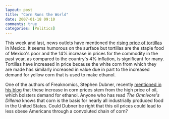```yaml
---
layout: post
title: "Corn Runs the World"
date: 2007-01-18 09:10
comments: true
categories: [Politics]
---
```

This week and last, news outlets have mentioned the [rising price of tortillas](http://www.commercialappeal.com/mca/business/article/0,1426,MCA_440_5278441,00.html) in Mexico.  It seems humorous on the surface but tortillas are the staple food of Mexico's poor and the 14% increase in prices for the commodity in the past year, as compared to the country's 4% inflation, is significant for many.  Tortillas have increased in price because the white corn from which they are made has similarly increased in value due in part to the increased demand for yellow corn that is used to make ethanol.

One of the authors of Freaknomics, Stephen Dubner, recently [mentioned in his blog](http://www.freakonomics.com/blog/2007/01/10/will-the-high-price-of-oil-make-americans-skinnier/) that these increase in corn prices stem from the high price of oil, which bolsters demand for ethanol.  Anyone who has read <em>The Omnivore's Dillema</em> knows that corn is the basis for nearly all industrially produced food in the United States.  Could Dubner be right that this oil prices could lead to less obese Americans through a convoluted chain of corn?

